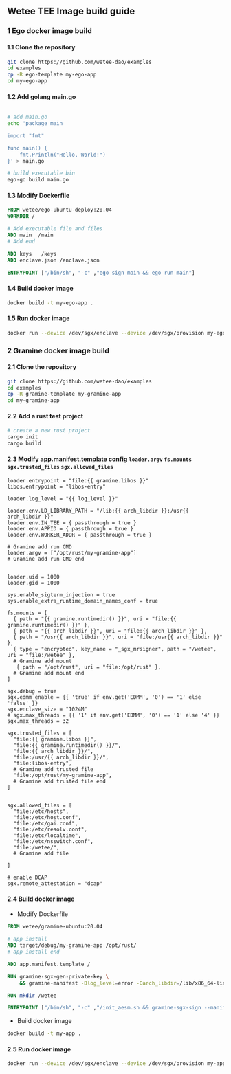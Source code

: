 ## Wetee TEE Image build guide

### 1 Ego docker image build
#### 1.1 Clone the repository 
```bash
git clone https://github.com/wetee-dao/examples
cd examples
cp -R ego-template my-ego-app
cd my-ego-app
```

#### 1.2 Add golang main.go
```bash

# add main.go
echo 'package main

import "fmt"

func main() {
    fmt.Println("Hello, World!")
}' > main.go

# build executable bin
ego-go build main.go

```

#### 1.3 Modify Dockerfile
```dockerfile
FROM wetee/ego-ubuntu-deploy:20.04
WORKDIR /

# Add executable file and files
ADD main  /main
# Add end

ADD keys   /keys
ADD enclave.json /enclave.json

ENTRYPOINT ["/bin/sh", "-c" ,"ego sign main && ego run main"]
```

#### 1.4 Build docker image
```bash
docker build -t my-ego-app .
```

#### 1.5 Run docker image
```bash
docker run --device /dev/sgx/enclave --device /dev/sgx/provision my-ego-app
```


### 2 Gramine docker image build
#### 2.1 Clone the repository 
```bash
git clone https://github.com/wetee-dao/examples
cd examples
cp -R gramine-template my-gramine-app
cd my-gramine-app
```

#### 2.2 Add a rust test project

```bash
# create a new rust project
cargo init
cargo build
```

#### 2.3 Modify app.manifest.template config `loader.argv` `fs.mounts` `sgx.trusted_files` `sgx.allowed_files`
```
loader.entrypoint = "file:{{ gramine.libos }}"
libos.entrypoint = "libos-entry"

loader.log_level = "{{ log_level }}"

loader.env.LD_LIBRARY_PATH = "/lib:{{ arch_libdir }}:/usr{{ arch_libdir }}"
loader.env.IN_TEE = { passthrough = true }
loader.env.APPID = { passthrough = true }
loader.env.WORKER_ADDR = { passthrough = true }

# Gramine add run CMD
loader.argv = ["/opt/rust/my-gramine-app"]
# Gramine add run CMD end


loader.uid = 1000
loader.gid = 1000

sys.enable_sigterm_injection = true
sys.enable_extra_runtime_domain_names_conf = true

fs.mounts = [
  { path = "{{ gramine.runtimedir() }}", uri = "file:{{ gramine.runtimedir() }}" },
  { path = "{{ arch_libdir }}", uri = "file:{{ arch_libdir }}" },
  { path = "/usr{{ arch_libdir }}", uri = "file:/usr{{ arch_libdir }}" },
  { type = "encrypted", key_name = "_sgx_mrsigner", path = "/wetee", uri = "file:/wetee" },
  # Gramine add mount
   { path = "/opt/rust", uri = "file:/opt/rust" },
  # Gramine add mount end
]

sgx.debug = true
sgx.edmm_enable = {{ 'true' if env.get('EDMM', '0') == '1' else 'false' }}
sgx.enclave_size = "1024M"
# sgx.max_threads = {{ '1' if env.get('EDMM', '0') == '1' else '4' }}
sgx.max_threads = 32

sgx.trusted_files = [
  "file:{{ gramine.libos }}",
  "file:{{ gramine.runtimedir() }}/",
  "file:{{ arch_libdir }}/",
  "file:/usr/{{ arch_libdir }}/",
  "file:libos-entry",
  # Gramine add trusted file
  "file:/opt/rust/my-gramine-app",
  # Gramine add trusted file end
]


sgx.allowed_files = [
  "file:/etc/hosts",
  "file:/etc/host.conf",
  "file:/etc/gai.conf",
  "file:/etc/resolv.conf",
  "file:/etc/localtime",
  "file:/etc/nsswitch.conf",
  "file:/wetee/",
  # Gramine add file

]

# enable DCAP
sgx.remote_attestation = "dcap"
```

#### 2.4 Build docker image
- Modify Dockerfile
```dockerfile
FROM wetee/gramine-ubuntu:20.04

# app install
ADD target/debug/my-gramine-app /opt/rust/
# app install end

ADD app.manifest.template /

RUN gramine-sgx-gen-private-key \
    && gramine-manifest -Dlog_level=error -Darch_libdir=/lib/x86_64-linux-gnu app.manifest.template app.manifest

RUN mkdir /wetee

ENTRYPOINT ["/bin/sh", "-c" ,"/init_aesm.sh && gramine-sgx-sign --manifest app.manifest --output app.manifest.sgx && gramine-sgx app"]
```


- Build docker image
```bash
docker build -t my-app .
```

#### 2.5 Run docker image
```bash
docker run --device /dev/sgx/enclave --device /dev/sgx/provision my-app
```
